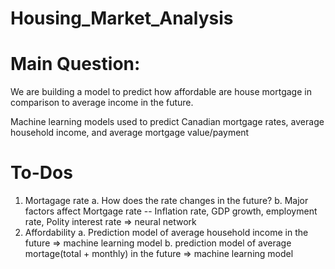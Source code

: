 # Housing_Market_Analysis

# Main Question:
We are building a model to predict how affordable are house mortgage in comparison to average income in the future.

Machine learning models used to predict Canadian mortgage rates, average household income, and average mortgage value/payment

# To-Dos

1. Mortagage rate
    a. How does the rate changes in the future? 
    b. Major factors affect Mortgage rate -- Inflation rate, GDP growth, employment rate, Polity interest rate => neural network
2. Affordability
    a. Prediction model of average household income in the future => machine learning model
    b. prediction model of average mortage(total + monthly) in the future => machine learning model

